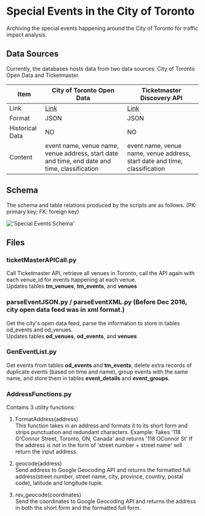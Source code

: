 # Special Events in the City of Toronto
Archiving the special events happening around the City of Toronto for traffic impact analysis.
## Data Sources
Currently, the databases hosts data from two data sources: City of Toronto Open Data and Ticketmaster.  

Item|City of Toronto Open Data|Ticketmaster Discovery API| 
----|-------------------------|--------------------------|
Link|[Link](http://www1.toronto.ca/wps/portal/contentonly?vgnextoid=8b0689fe9c18b210VgnVCM1000003dd60f89RCRD&vgnextchannel=1a66e03bb8d1e310VgnVCM10000071d60f89RCRD)|[Link](http://developer.ticketmaster.com/products-and-docs/apis/discovery-api/v2/) 
Format|JSON|JSON
Historical Data|NO|NO
Content|event name, venue name, venue address, start date and time, end date and time, classification|event name,  venue name, venue address, start date and time, classification
	
## Schema
The schema and table relations produced by the scripts are as follows. (PK: primary key; FK: foreign key)


!['Special Events Schema'](img/schema.png)

## Files

### ticketMasterAPICall.py
Call Ticketmaster API, retrieve all venues in Toronto, call the API again with each venue_id for events happening at each venue.  
Updates tables **tm_venues**, **tm_events**, and **venues**  

### parseEventJSON.py / parseEventXML.py (Before Dec 2016, city open data feed was in xml format.)
Get the city's open data feed, parse the information to store in tables od_events and od_venues.  
Updates tables **od_venues**, **od_events**, and **venues**

### GenEventList.py
Get events from tables **od_events** and **tm_events**, delete extra records of duplicate events (based on time and name), group events with the same name, and store them in tables **event_details** and **event_groups**.

### AddressFunctions.py
Contains 3 utility functions:
1. FormatAddress(address)  
	This function takes in an address and formats it to its short form and strips punctuation and redundant characters. 
	Example: Takes '118 O'Connor Street, Toronto, ON, Canada' and returns '118 OConnor St'
	If the address is not in the form of 'street number + street name' will return the input address.
	
2. geocode(address)  
	Send address to Google Geocoding API and returns the formatted full address(street number, street name, city, province, country, postal code), latitude and longitude tuple.
	
3. rev_geocode(coordinates)  
	Send the coordinates to Google Geocoding API and returns the address in both the short form and the formatted full form.
